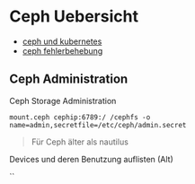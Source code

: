 # Ceph Uebersicht

* [ceph und kubernetes](../ceph-kubernetes)
* [ceph fehlerbehebung](../ceph-fehlerbehebung)


## Ceph Administration

Ceph Storage Administration

`mount.ceph cephip:6789:/ /cephfs -o name=admin,secretfile=/etc/ceph/admin.secret`

> Für Ceph älter als nautilus 



Devices und deren Benutzung auflisten (Alt)

``